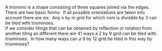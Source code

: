   A triomino is a shape consisting of three squares joined via the edges.  There are two basic forms:    <img src="http://projecteuler.net/project/images/p_161_trio1.gif" alt="" />    If all possible orientations are taken into account there are six:    <img src="http://projecteuler.net/project/images/p_161_trio3.gif" alt="" />    Any n by m grid for which nxm is divisible by 3 can be tiled with triominoes.<br />  If we consider tilings that can be obtained by reflection or rotation from another tiling as different there are 41 ways a 2 by 9 grid can be  tiled with triominoes:    <img src="http://projecteuler.net/project/images/p_161_k9.gif" alt="" />    In how many ways can a 9 by 12 grid be tiled in this way by triominoes?  